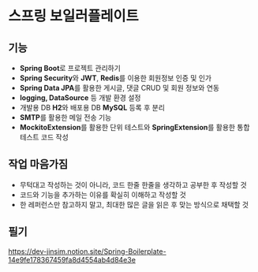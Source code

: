 # 스프링 보일러플레이트

## 기능
- **Spring Boot**로 프로젝트 관리하기
- **Spring Security**와 **JWT**, **Redis**를 이용한 회원정보 인증 및 인가
- **Spring Data JPA**를 활용한 게시글, 댓글 CRUD 및 회원 정보와 연동
- **logging, DataSource** 등 개발 환경 설정
- 개발용 DB **H2**와 배포용 DB **MySQL** 등록 후 분리 
- **SMTP**를 활용한 메일 전송 기능
- **MockitoExtension**를 활용한 단위 테스트와 **SpringExtension**를 활용한 통합 테스트 코드 작성

## 작업 마음가짐
- 무턱대고 작성하는 것이 아니라, 코드 한줄 한줄을 생각하고 공부한 후 작성할 것
- 코드와 기능을 추가하는 이유를 확실히 이해하고 작성할 것
- 한 레퍼런스만 참고하지 말고, 최대한 많은 글을 읽은 후 맞는 방식으로 채택할 것

## 필기
https://dev-jinsim.notion.site/Spring-Boilerplate-14e9fe178367459fa8d4554ab4d84e3e

